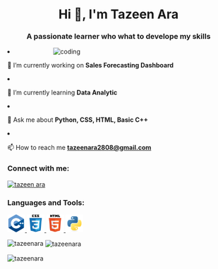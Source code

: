 <h1 align="center">Hi 👋, I'm Tazeen Ara</h1>
<h3 align="center">A passionate learner who what to develope my skills</h3>
<img align="right" width=400  alt="coding" src="file:///C:/Users/abc/Downloads/picture.webp"

- 🔭 I’m currently working on **Sales Forecasting Dashboard**

- 🌱 I’m currently learning **Data Analytic**

- 💬 Ask me about **Python, CSS, HTML, Basic C++**

- 📫 How to reach me **tazeenara2808@gmail.com**

<h3 align="left">Connect with me:</h3>
<p align="left">
<a href="https://linkedin.com/in/tazeen ara" target="blank"><img align="center" src="https://raw.githubusercontent.com/rahuldkjain/github-profile-readme-generator/master/src/images/icons/Social/linked-in-alt.svg" alt="tazeen ara" height="30" width="40" /></a>
</p>

<h3 align="left">Languages and Tools:</h3>
<p align="left"> <a href="https://www.w3schools.com/cpp/" target="_blank" rel="noreferrer"> <img src="https://raw.githubusercontent.com/devicons/devicon/master/icons/cplusplus/cplusplus-original.svg" alt="cplusplus" width="40" height="40"/> </a> <a href="https://www.w3schools.com/css/" target="_blank" rel="noreferrer"> <img src="https://raw.githubusercontent.com/devicons/devicon/master/icons/css3/css3-original-wordmark.svg" alt="css3" width="40" height="40"/> </a> <a href="https://www.w3.org/html/" target="_blank" rel="noreferrer"> <img src="https://raw.githubusercontent.com/devicons/devicon/master/icons/html5/html5-original-wordmark.svg" alt="html5" width="40" height="40"/> </a> <a href="https://www.python.org" target="_blank" rel="noreferrer"> <img src="https://raw.githubusercontent.com/devicons/devicon/master/icons/python/python-original.svg" alt="python" width="40" height="40"/> </a> </p>

<p><img align="left" src="https://github-readme-stats.vercel.app/api/top-langs?username=tazeenara&show_icons=true&locale=en&layout=compact" alt="tazeenara" /></p>

<p>&nbsp;<img align="center" src="https://github-readme-stats.vercel.app/api?username=tazeenara&show_icons=true&locale=en" alt="tazeenara" /></p>

<p><img align="center" src="https://github-readme-streak-stats.herokuapp.com/?user=tazeenara&" alt="tazeenara" /></p>
